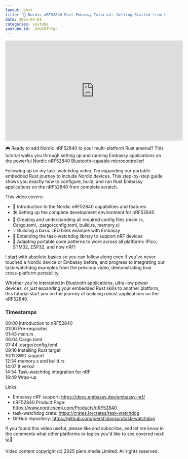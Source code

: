 ```yaml
---
layout: post
title: "🔷 Nordic nRF52840 Rust Embassy Tutorial: Getting Started from Scratch | rocking rust"
date: 2025-04-01
categories: youtube
youtube_id: _GnU1bThTpc
---
```


<!-- You can customize your embedded video appearance -->
<div class="video-container">
    <iframe 
        width="560" 
        height="315" 
        src="https://www.youtube.com/embed/_GnU1bThTpc" 
        frameborder="0" 
        allow="accelerometer; autoplay; encrypted-media; gyroscope; picture-in-picture" 
        allowfullscreen>
    </iframe>
</div>

🎮 Ready to add Nordic nRF52840 to your multi-platform Rust arsenal? This tutorial walks you through setting up and running Embassy applications on the powerful Nordic nRF52840 Bluetooth-capable microcontroller!  

Following up on my task-watchdog video, I'm expanding our portable embedded Rust journey to include Nordic devices. This step-by-step guide shows you exactly how to configure, build, and run Rust Embassy applications on the nRF52840 from complete scratch.  

This video covers:  

* 🔷 Introduction to the Nordic nRF52840 capabilities and features  
* 🛠️ Setting up the complete development environment for nRF52840  
* 📄 Creating and understanding all required config files (main.rs, Cargo.toml, .cargo/config.toml, build.rs, memory.x)  
* 💡 Building a basic LED blink example with Embassy  
* 🐺 Extending the task-watchdog library to support nRF devices  
* 🧩 Adapting portable code patterns to work across all platforms (Pico, STM32, ESP32, and now nRF)  

I start with absolute basics so you can follow along even if you've never touched a Nordic device or Embassy before, and progress to integrating our task-watchdog examples from the previous video, demonstrating true cross-platform portability.  

Whether you're interested in Bluetooth applications, ultra-low power devices, or just expanding your embedded Rust skills to another platform, this tutorial start you on the journey of building robust applications on the nRF52840.  


### Timestamps

00:00 Introduction to nRF52840  
01:00 Pre-requisites  
01:43 main.rs  
06:04 Cargo.toml  
07:44 .cargo/config.toml  
09:16 Installing Rust target  
10:11 SWD support  
12:34 memory.x and build.rs  
14:07 It verks!  
14:54 Task-watchdog integration for nRF  
18:49 Wrap-up  

Links:  
* Embassy nRF support: <https://docs.embassy.dev/embassy-nrf/>  
* nRF52840 Product Page: <https://www.nordicsemi.com/Products/nRF52840>  
* task-watchdog crate: <https://crates.io/crates/task-watchdog>  
* GitHub repository: <https://github.com/piersfinlayson/task-watchdog>  

If you found this video useful, please like and subscribe, and let me know in the comments what other platforms or topics you'd like to see covered next! 💻🚀  

Video content copyright (c) 2025 piers.media Limited. All rights reserved.  